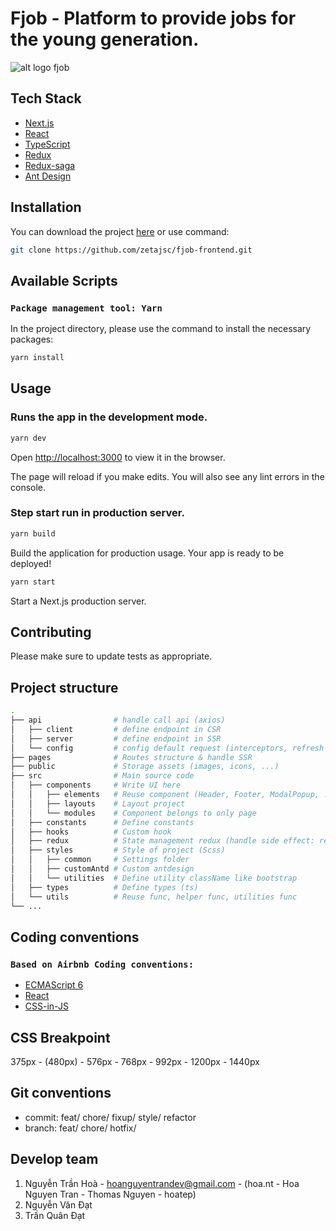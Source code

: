 # Fjob - Platform to provide jobs for the young generation.

![alt logo fjob](https://static-s.aa-cdn.net/img/gp/20600015927164/4V73z25w3uamttxXJw8GAZg1b-VqKvfoAZvRn81V0v8tEXritdB86A22CJofr2gyrg=s300?v=1)

## Tech Stack
- [Next.js](https://nextjs.org/)
- [React](https://reactjs.org/)
- [TypeScript](https://www.typescriptlang.org/)
- [Redux](https://redux.js.org/)
- [Redux-saga](https://redux-saga.js.org/)
- [Ant Design](https://ant.design/index-cn)

## Installation

You can download the project [here](https://github.com/zetajsc/fjob-frontend) or use command:
```bash
git clone https://github.com/zetajsc/fjob-frontend.git
```

## Available Scripts

### `Package management tool: Yarn`
In the project directory, please use the command to install the necessary packages: 

```bash
yarn install
```

## Usage

### Runs the app in the development mode.
```bash
yarn dev
```

Open [http://localhost:3000](http://localhost:3000) to view it in the browser.

The page will reload if you make edits.
You will also see any lint errors in the console.

### Step start run in production server. 

```bash
yarn build
```
Build the application for production usage.
Your app is ready to be deployed!

```bash
yarn start
```
Start a Next.js production server.

## Contributing
Please make sure to update tests as appropriate.

## Project structure
```bash
.
├── api                # handle call api (axios)
│   ├── client         # define endpoint in CSR
│   ├── server         # define endpoint in SSR
│   └── config         # config default request (interceptors, refresh token, ...)
├── pages              # Routes structure & handle SSR
├── public             # Storage assets (images, icons, ...)      
├── src                # Main source code
│   ├── components     # Write UI here
│   │   ├── elements   # Reuse component (Header, Footer, ModalPopup, ...)
│   │   ├── layouts    # Layout project
│   │   └── modules    # Component belongs to only page
│   ├── constants      # Define constants
│   ├── hooks          # Custom hook
│   ├── redux          # State management redux (handle side effect: redux-saga)
│   ├── styles         # Style of project (Scss)
│   │   ├── common     # Settings folder
│   │   ├── customAntd # Custom antdesign
│   │   └── utilities  # Define utility className like bootstrap
│   ├── types          # Define types (ts)
│   └── utils          # Reuse func, helper func, utilities func
└── ...
```

## Coding conventions
### `Based on Airbnb Coding conventions:`
+ [ECMAScript 6](https://github.com/airbnb/javascript)
+ [React](https://github.com/airbnb/javascript/blob/master/react)
+ [CSS-in-JS](https://github.com/airbnb/javascript/blob/master/css-in-javascript)

## CSS Breakpoint
375px - (480px) - 576px - 768px - 992px - 1200px - 1440px

## Git conventions
- commit: feat/ chore/ fixup/ style/ refactor 
- branch: feat/ chore/ hotfix/

## Develop team
1. Nguyễn Trần Hoà - hoanguyentrandev@gmail.com - (hoa.nt - Hoa Nguyen Tran - Thomas Nguyen - hoatep)
2. Nguyễn Văn Đạt
3. Trần Quân Đạt